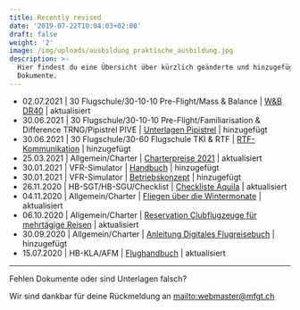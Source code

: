 ```yaml
---
title: Recently revised
date: '2019-07-22T10:04:03+02:00'
draft: false
weight: '2'
image: /img/uploads/ausbildung_praktische_ausbildung.jpg
description: >-
  Hier findest du eine Übersicht über kürzlich geänderte und hinzugefügte
  Dokumente.
---
```

* 02.07.2021 | 30 Flugschule/30-10-10 Pre-Flight/Mass & Balance | [W&B DR40](https://drive.google.com/file/d/1zGspYrrvaRJce-UFmudhsOJkk4eGgvB7/view?usp=sharing) | aktualisiert
* 30.06.2021 | 30 Flugschule/30-10-10 Pre-Flight/Familiarisation & Difference TRNG/Pipistrel PIVE | [Unterlagen Pipistrel](https://drive.google.com/drive/folders/1pU0ddjTRmQUX7f2CCeyTC-X5BlE_QUYY) | hinzugefügt 
* 30.06.2021 | 30 Flugschule/30-60 Flugschule TKI & RTF | [RTF-Kommunikation](https://drive.google.com/file/d/1tIbRU546ARk6ORjvwwh3Sd3GYss0qvgo/view?usp=sharing) | hinzugefügt
* 25.03.2021 | Allgemein/Charter | [Charterpreise 2021](https://drive.google.com/file/d/1-sEQ5dfVikwHC0v7pn7V4ZGNiYnLyaBF/view?usp=sharing) | aktualisiert
* 30.01.2021 | VFR-Simulator | [Handbuch](https://drive.google.com/file/d/11Ew3q8-Peim0IYKEKpJYUfL4uB_n1KOz/view?usp=sharing) | hinzugefügt
* 30.01.2021 | VFR-Simulator | [Betriebskonzept](https://drive.google.com/file/d/1ny5bcvHlCNwoFvoq-7rP2PWuG1qgL4uX/view?usp=sharing) | hinzugefügt
* 26.11.2020 | HB-SGT/HB-SGU/Checklist | [Checkliste Aquila](https://drive.google.com/file/d/167KZCNrE-QkCMhoGO7Bx5vYNTcZQPoPv/view?usp=sharing) | aktualisiert
* 04.11.2020 | Allgemein/Charter | [Fliegen über die Wintermonate](https://drive.google.com/file/d/1DtWNfvKCjlgSmEfxhlReC2Gcr6wHW0tk/view?usp=sharing) | aktualisiert
* 06.10.2020 | Allgemein/Charter | [Reservation Clubflugzeuge für mehrtägige Reisen](https://drive.google.com/file/d/1auVVBVUwb5MCmHcez_vhsS8L_wqkmunK/view?usp=sharing) | aktualisiert
* 30.09.2020 | Allgemein/Charter | [Anleitung Digitales Flugreisebuch](https://drive.google.com/file/d/1QcQCY2CFnFM9alrLb4cUAPESsGtXf80D/view?usp=sharing) | hinzugefügt
* 15.07.2020 | HB-KLA/AFM | [Flughandbuch](https://drive.google.com/file/d/1BgttF0evePCDUFokpiqq4GCM6H9rD1FM/view?usp=sharing) | aktualisiert

<hr>

Fehlen Dokumente oder sind Unterlagen falsch? 

Wir sind dankbar für deine Rückmeldung an <mailto:webmaster@mfgt.ch>
